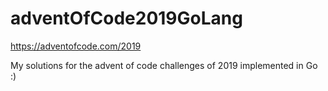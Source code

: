 # adventOfCode2019GoLang
https://adventofcode.com/2019

My solutions for the advent of code challenges of 2019 implemented in Go :)
